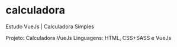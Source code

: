 # calculadora
Estudo VueJs | Calculadora Simples

Projeto: Calculadora VueJs
Linguagens: HTML, CSS+SASS e VueJs

